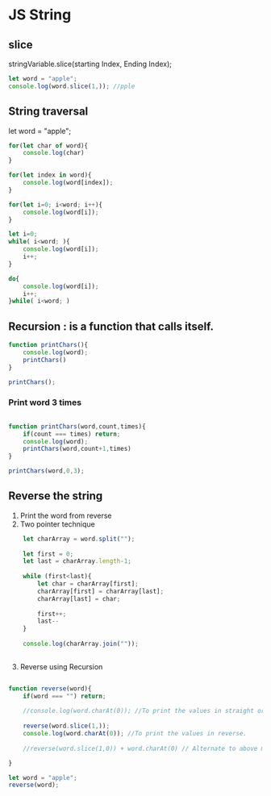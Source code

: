 # JS String

## slice

stringVariable.slice(starting Index, Ending Index);

```JavaScript
let word = "apple";
console.log(word.slice(1,)); //pple
```

## String traversal

let word = "apple";

```JavaScript
for(let char of word){
	console.log(char)
}
```

```JavaScript
for(let index in word){
	console.log(word[index]);
}
```

```JavaScript
for(let i=0; i<word; i++){
	console.log(word[i]);
}
```

```JavaScript
let i=0;
while( i<word; ){
	console.log(word[i]);
	i++;
}

do{
	console.log(word[i]);
	i++;
}while( i<word; )

```

## Recursion : is a function that calls itself.

```JavaScript
function printChars(){
	console.log(word);
	printChars()
}

printChars();
```

### Print word 3 times

```JavaScript

function printChars(word,count,times){
	if(count === times) return;
	console.log(word);
	printChars(word,count+1,times)
}

printChars(word,0,3);
```

## Reverse the string

1. Print the word from reverse
2. Two pointer technique

```JavaScript
	let charArray = word.split("");
	
	let first = 0;
	let last = charArray.length-1;
	
	while (first<last){
		let char = charArray[first];
		charArray[first] = charArray[last];
		charArray[last] = char;
		
		first++;
		last--
	}
	
	console.log(charArray.join(""));
	
```

3. Reverse using Recursion

```JavaScript

function reverse(word){
	if(word === "") return;
	
	//console.log(word.charAt(0)); //To print the values in straight order.
	
	reverse(word.slice(1,));
	console.log(word.charAt(0)); //To print the values in reverse.
	
	//reverse(word.slice(1,0)) + word.charAt(0) // Alternate to above method.

}

let word = "apple";
reverse(word);

```
